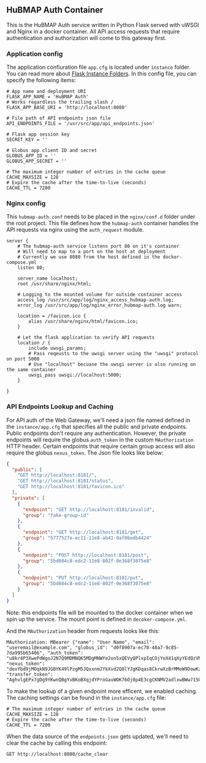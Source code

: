 ## HuBMAP Auth Container

This is the HuBMAP Auth service written in Python Flask served with uWSGI and Nginx in a docker container. All API access requests that require authentication and authorization will come to this gateway first.

### Application config

The application confiuration file `app.cfg` is located under `instance` folder. You can read more about [Flask Instance Folders](http://flask.pocoo.org/docs/1.0/config/#instance-folders). In this config file, you can specify the following items:

````
# App name and deployment URI
FLASK_APP_NAME = 'HuBMAP Auth'
# Works regardless the trailing slash /
FLASK_APP_BASE_URI = 'http://localhost:8080'

# File path of API endpoints json file
API_ENDPOINTS_FILE = '/usr/src/app/api_endpoints.json'

# Flask app session key
SECRET_KEY = ''

# Globus app client ID and secret
GLOBUS_APP_ID = ''
GLOBUS_APP_SECRET = ''

# The maximum integer number of entries in the cache queue
CACHE_MAXSIZE = 128
# Expire the cache after the time-to-live (seconds)
CACHE_TTL = 7200

````

### Nginx config

This `hubmap-auth.conf` needs to be placed in the `nginx/conf.d` folder under the root project. This file defines how the `hubmap-auth` container handles the API requests via nginx using the `auth_request` module.

````
server {
    # The hubmap-auth service listens port 80 on it's container
    # Will need to map to a port on the host at deployment
    # Currently we use 8080 from the host defined in the docker-compose.yml
    listen 80;
    
    server_name localhost;
    root /usr/share/nginx/html;

    # Logging to the mounted volume for outside container access
    access_log /usr/src/app/log/nginx_access_hubmap-auth.log;
    error_log /usr/src/app/log/nginx_error_hubmap-auth.log warn;
    
    location = /favicon.ico {
        alias /usr/share/nginx/html/favicon.ico;
    }
    
    # Let the flask application to verify API requests
    location / { 
        include uwsgi_params;
        # Pass reqeusts to the uwsgi server using the "uwsgi" protocol on port 5000
        # Use "localhost" becuase the uwsgi server is also running on the same container
        uwsgi_pass uwsgi://localhost:5000;
    }

}
````

### API Endpoints Lookup and Caching

For API auth of the Web Gateway, we'll need a json file named defined in the `instance/app.cfg` that specifies all the public and private endpoints. Public endpoints don't require any authentication. However, the private endpoints will require the globus `auth_token` in the custom `MAuthorization` HTTP header. Certain endpoints that require certain group access will also require the globus `nexus_token`. The Json file looks like below:

````json
{
  "public": [
    "GET http://localhost:8181/",
    "GET http://localhost:8181/status",
    "GET http://localhost:8181/favicon.ico"
  ],
  "private": [
    {
      "endpoint": "GET http://localhost:8181/invalid",
      "group": "fake-group-id"
    },
    {
      "endpoint": "GET http://localhost:8181/get",
      "group": "5777527e-ec11-11e8-ab41-0af86edb4424"
    },
    {
      "endpoint": "POST http://localhost:8181/post",
      "group": "5bd084c8-edc2-11e8-802f-0e368f3075e8"
    },
    {
      "endpoint": "PUT http://localhost:8181/put",
      "group": "5bd084c8-edc2-11e8-802f-0e368f3075e8"
    }
  ]
}
````

Note: this endpoints file will be mounted to the docker container when we spin up the service. The mount point is defined in `decoker-compose.yml`.

And the `MAuthorization` header from requests looks like this:

````
MAuthorization: MBearer {"name": "User Name", "email": "useremail@example.com", "globus_id": "d0f8907a-ec78-48a7-9c85-7da995b65406", "auth_token": "u8kr4P3XwePdWgoJ2N7Q9MDMNQK5MDgMNWYe2on5xQEVyQPlxpIqCOjYoX41qXyYEdQzVN9np2jQMniPpDJ74c7LXztq9mYc10GQU6d0x", "nexus_token": "dexYbd9jMOqkN9JGBYK49lPzgM5JQxxnm2YkXvd2Q8lYJgKDqas8CkrwXzBrMMoW9DowKzEYQeEgdmCqPv0NJKQwd8", "transfer_token": "AghvlgEPx7gDg9YKwnQBgYvBKoBXqjdYProGavWOK76Oj0p4E3cgCKNMV2adlxwBWw7150E3Bk594rTKDd4joUplYg"}
````

To make the lookup of a given endpoint more efficent, we enabled caching. The caching settings can be found in the `instance/app.cfg` file:

````
# The maximum integer number of entries in the cache queue
CACHE_MAXSIZE = 128
# Expire the cache after the time-to-live (seconds)
CACHE_TTL = 7200
````

When the data source of the `endpoints.json` gets updated, we'll need to clear the cache by calling this endpoint:

````
GET http://localhost:8080/cache_clear
````